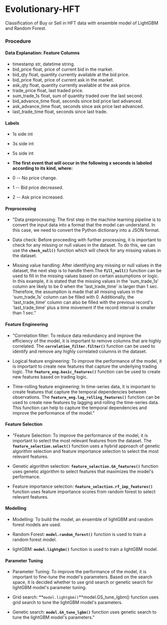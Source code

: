 # Evolutionary-HFT
Classification of Buy or Sell in HFT data with ensemble model of LightGBM and Random Forest.

### Procedure

#### Data Explanation: Feature Columns
* timestamp str, datetime string.
* bid_price float, price of current bid in the market.
* bid_qty float, quantity currently available at the bid price.
* bid_price float, price of current ask in the market.
* ask_qty float, quantity currently available at the ask price.
* trade_price float, last traded price.
* sum_trade_1s float, sum of quantity traded over the last second.
* bid_advance_time float, seconds since bid price last advanced.
* ask_advance_time float, seconds since ask price last advanced.
* last_trade_time float, seconds since last trade.

#### Labels

* 1s side int
* 3s side int
* 5s side int

* **The first event that will occur in the following x seconds is labeled according to its kind, where:**
* 0 -- No price change.
* 1 -- Bid price decreased.
* 2 -- Ask price increased.

#### Preprocessing

* "Data preprocessing: The first step in the machine learning pipeline is to convert the input data into a format that the model can understand. In this case, we need to convert the Python dictionary into a JSON format.

* Data check: Before proceeding with further processing, it is important to check for any missing or null values in the dataset. To do this, we can use the **`check_null()`** function which will check for any missing values in the dataset.

* Missing value handling: After identifying any missing or null values in the dataset, the next step is to handle them.The **`fill_null()`** function can be used to fill in the missing values based on certain assumptions or logic. In this example, it is stated that the missing values in the 'sum_trade_1s' column are likely to be 0 when the 'last_trade_time' is larger than 1 sec. Therefore, the assumption is made that all missing values in the 'sum_trade_1s' column can be filled with 0. Additionally, the 'last_trade_time' column can also be filled with the previous record's 'last_trade_time' plus a time movement if the record interval is smaller than 1 sec."

#### Feature Engineering

* "Correlation filter: To reduce data redundancy and improve the efficiency of the model, it is important to remove columns that are highly correlated. The **`correlation_filter.filter()`** function can be used to identify and remove any highly correlated columns in the dataset.

* Logical feature engineering: To improve the performance of the model, it is important to create new features that capture the underlying trading logic. The **`feature_eng.basic_features()`** function can be used to create new features based on trading logic.

* Time-rolling feature engineering: In time-series data, it is important to create features that capture the temporal dependencies between observations. The **`feature_eng.lag_rolling_features()`** function can be used to create new features by lagging and rolling the time-series data. This function can help to capture the temporal dependencies and improve the performance of the model."

#### Feature Selection
* "Feature Selection: To improve the performance of the model, it is important to select the most relevant features from the dataset. The **`feature_selection.select()`** function uses a hybrid approach of genetic algorithm selection and feature importance selection to select the most relevant features.

* Genetic algorithm selection: **`feature_selection.GA_features()`** function uses genetic algorithm to select features that maximizes the model's performance.

* Feature importance selection: **`feature_selection.rf_imp_features()`** function uses feature importance scores from random forest to select relevant features.

#### Modelling
* Modelling: To build the model, an ensemble of lightGBM and random forest models are used.

* Random Forest: **`model.random_forest()`** function is used to train a random forest model.

* lightGBM: **`model.lightgbm()`** function is used to train a lightGBM model.

#### Parameter Tuning

* Parameter Tuning: To improve the performance of the model, it is important to fine-tune the model's parameters. Based on the search space, it is decided whether to use grid search or genetic search for lightGBM model's parameter tuning.

* Grid search: **`model.lightgbm()`**model.GS_tune_lgbm() function uses grid search to tune the lightGBM model's parameters.

* Genetic search: **`model.GA_tune_lgbm()`** function uses genetic search to tune the lightGBM model's parameters."
